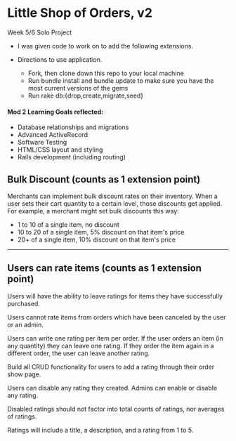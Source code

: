 # Little Shop of Orders, v2

Week 5/6 Solo Project
  
- I was given code to work on to add the following extensions.

- Directions to use application.  

  - Fork, then clone down this repo to your local machine
  - Run bundle install and bundle update to make sure you have the most current versions of the gems
  - Run rake db:{drop,create,migrate,seed}
  
#### Mod 2 Learning Goals reflected:

- Database relationships and migrations
- Advanced ActiveRecord
- Software Testing
- HTML/CSS layout and styling
- Rails development (including routing)

## Bulk Discount (counts as 1 extension point)

Merchants can implement bulk discount rates on their inventory. When a user sets their cart quantity to a certain level, those discounts get applied. For example, a merchant might set bulk discounts this way:
- 1 to 10 of a single item, no discount
- 10 to 20 of a single item, 5% discount on that item's price
- 20+ of a single item, 10% discount on that item's price

---

## Users can rate items (counts as 1 extension point)

Users will have the ability to leave ratings for items they have successfully purchased.

Users cannot rate items from orders which have been canceled by the user or an admin.

Users can write one rating per item per order. If the user orders an item (in any quantity) they can leave one rating. If they order the item again in a different order, the user can leave another rating.

Build all CRUD functionality for users to add a rating through their order show page.

Users can disable any rating they created. Admins can enable or disable any rating.

Disabled ratings should not factor into total counts of ratings, nor averages of ratings.

Ratings will include a title, a description, and a rating from 1 to 5.
